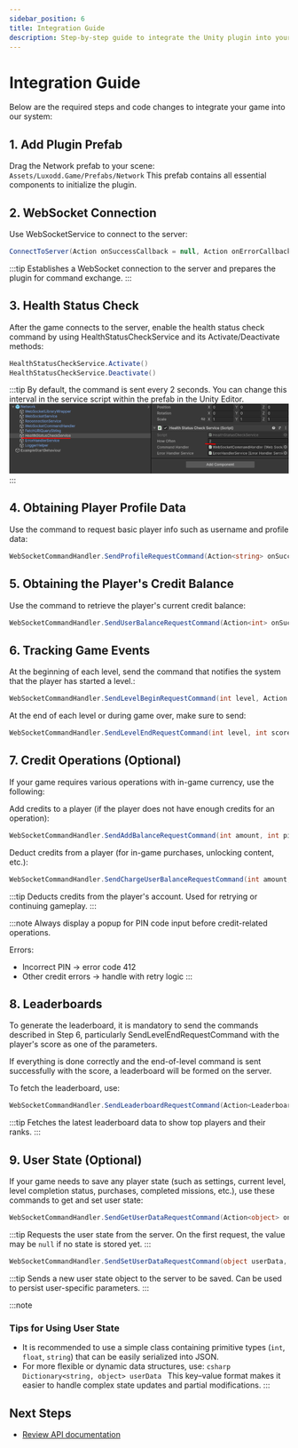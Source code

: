 ```yaml
---
sidebar_position: 6
title: Integration Guide
description: Step-by-step guide to integrate the Unity plugin into your game
---
```


# Integration Guide

Below are the required steps and code changes to integrate your game into our system:

## 1. Add Plugin Prefab

Drag the Network prefab to your scene: `Assets/Luxodd.Game/Prefabs/Network`
This prefab contains all essential components to initialize the plugin.

## 2. WebSocket Connection

Use WebSocketService to connect to the server:

```csharp
ConnectToServer(Action onSuccessCallback = null, Action onErrorCallback = null)
```

:::tip
Establishes a WebSocket connection to the server and prepares the plugin for command exchange.
:::

## 3. Health Status Check

After the game connects to the server, enable the health status check command by using HealthStatusCheckService and its Activate/Deactivate methods:

```csharp
HealthStatusCheckService.Activate()
HealthStatusCheckService.Deactivate()
```

:::tip
By default, the command is sent every 2 seconds. You can change this interval in the service script within the prefab in the Unity Editor.
![ChangeHealtchCheckCadense.png](./assets/image20.png)
:::

## 4. Obtaining Player Profile Data

Use the command to request basic player info such as username and profile data:

```csharp
WebSocketCommandHandler.SendProfileRequestCommand(Action<string> onSuccessCallback, Action<int, string> onFailureCallback)
```

## 5. Obtaining the Player's Credit Balance

Use the command to retrieve the player's current credit balance:

```csharp
WebSocketCommandHandler.SendUserBalanceRequestCommand(Action<int> onSuccessCallback, Action<int, string> onFailureCallback)
```

## 6. Tracking Game Events

At the beginning of each level, send the command that notifies the system that the player has started a level.:

```csharp
WebSocketCommandHandler.SendLevelBeginRequestCommand(int level, Action onSuccessCallback, Action<int, string> onFailureCallback)
```

At the end of each level or during game over, make sure to send:

```csharp
WebSocketCommandHandler.SendLevelEndRequestCommand(int level, int score, Action onSuccessCallback, Action<int, string> onFailureCallback)
```

## 7. Credit Operations (Optional)

If your game requires various operations with in-game currency, use the following:

Add credits to a player (if the player does not have enough credits for an operation):

```csharp
WebSocketCommandHandler.SendAddBalanceRequestCommand(int amount, int pinCode, Action onSuccess, Action<int, string> onFailureCallback)
```

Deduct credits from a player (for in-game purchases, unlocking content, etc.):

```csharp
WebSocketCommandHandler.SendChargeUserBalanceRequestCommand(int amount, int pinCode, Action onSuccess, Action<int, string> onFailureCallback)
```

:::tip
Deducts credits from the player's account. Used for retrying or continuing gameplay.
:::

:::note
Always display a popup for PIN code input before credit-related operations.

Errors:

- Incorrect PIN → error code 412
- Other credit errors → handle with retry logic
  :::

## 8. Leaderboards

To generate the leaderboard, it is mandatory to send the commands described in Step 6, particularly SendLevelEndRequestCommand with the player's score as one of the parameters.

If everything is done correctly and the end-of-level command is sent successfully with the score, a leaderboard will be formed on the server.

To fetch the leaderboard, use:

```csharp
WebSocketCommandHandler.SendLeaderboardRequestCommand(Action<LeaderboardDataResponse> onSuccessCallback, Action<int, string> onFailureCallback)
```

:::tip
Fetches the latest leaderboard data to show top players and their ranks.
:::

## 9. User State (Optional)

If your game needs to save any player state (such as settings, current level, level completion status, purchases, completed missions, etc.), use these commands to get and set user state:

```csharp
WebSocketCommandHandler.SendGetUserDataRequestCommand(Action<object> onSuccessCallback, Action<int, string> onFailureCallback)
```

:::tip
Requests the user state from the server. On the first request, the value may be `null` if no state is stored yet.
:::

```csharp
WebSocketCommandHandler.SendSetUserDataRequestCommand(object userData, Action onSuccessCallback, Action<int, string> onFailureCallback)
```

:::tip
Sends a new user state object to the server to be saved. Can be used to persist user-specific parameters.
:::

:::note

### Tips for Using User State

- It is recommended to use a simple class containing primitive types (`int`, `float`, `string`) that can be easily serialized into JSON.
- For more flexible or dynamic data structures, use:
  `csharp
    Dictionary<string, object> userData
    `
  This key–value format makes it easier to handle complex state updates and partial modifications.
  :::

## Next Steps

- [Review API documentation](./api-reference.mdx)
